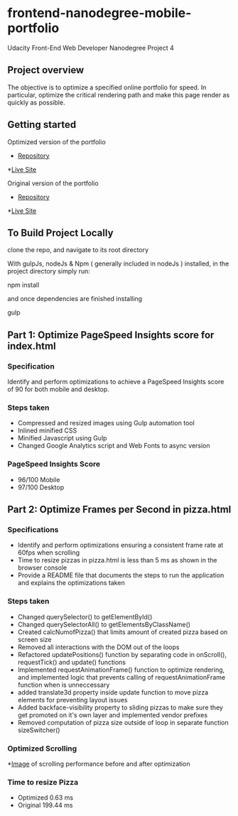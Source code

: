 # frontend-nanodegree-mobile-portfolio

Udacity Front-End Web Developer Nanodegree Project 4


## Project overview

The objective is to optimize a specified online portfolio for speed. In particular, optimize the critical rendering path and make this page render as quickly as possible.

## Getting started
Optimized version of the portfolio

* [Repository](https://github.com/mmarinm/frontend-nanodegree-mobile-portfolio)

*[Live Site](https://mmarinm.github.io/frontend-nanodegree-mobile-portfolio/)

Original version of the portfolio

* [Repository](https://github.com/udacity/frontend-nanodegree-mobile-portfolio)

*[Live Site](http://cameronwp.github.io/udportfolio/)

## To Build Project Locally

clone the repo, and navigate to its root directory

With gulpJs, nodeJs & Npm ( generally included in nodeJs ) installed, in the project directory simply run:

npm install

and once dependencies are finished installing

gulp

## Part 1: Optimize PageSpeed Insights score for index.html

### Specification

Identify and perform optimizations to achieve a PageSpeed Insights score of 90 for both mobile and desktop.

### Steps taken

* Compressed and resized  images using Gulp automation tool
* Inlined minified CSS
* Minified Javascript using Gulp
* Changed Google Analytics script and Web Fonts to async version

### PageSpeed Insights Score

* 96/100 Mobile
* 97/100 Desktop

## Part 2: Optimize Frames per Second in pizza.html

### Specifications

* Identify and perform optimizations ensuring a consistent frame rate at 60fps when scrolling
* Time to resize pizzas in pizza.html is less than 5 ms as shown in the browser console
* Provide a README file that documents the steps to run the application and explains the optimizations taken

### Steps taken

* Changed querySelector() to getElementById()
* Changed querySelectorAll() to getElementsByClassName()
* Created calcNumofPizza() that limits amount of created pizza based on screen size
* Removed all interactions with the DOM out of the loops
* Refactored updatePositions() function by separating code in onScroll(), requestTick() and update() functions
* Implemented requestAnimationFrame() function to optimize rendering, and implemented logic that prevents calling of requestAnimationFrame function when is unneccessary
* added translate3d property inside update function to move pizza elements for preventing layout issues
* Added backface-visibility property to sliding pizzas to make sure they get promoted on it's own layer and implemented vendor prefixes
* Removed computation of pizza size outside of loop in separate function sizeSwitcher()

### Optimized Scrolling 
*[Image](https://github.com/mmarinm/frontend-nanodegree-mobile-portfolio/blob/master/ScrollingPerformanceShowcase.PNG) of scrolling performance before and after optimization

### Time to resize Pizza

* Optimized 0.63 ms
* Original  199.44 ms
